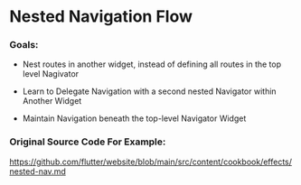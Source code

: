 # Nested Navigation Flow

### Goals:

- Nest routes in another widget, instead of defining all routes in the top level Nagivator

- Learn to Delegate Navigation with a second nested Navigator within Another Widget

- Maintain Navigation beneath the top-level Navigator Widget

### Original Source Code For Example:

https://github.com/flutter/website/blob/main/src/content/cookbook/effects/nested-nav.md
